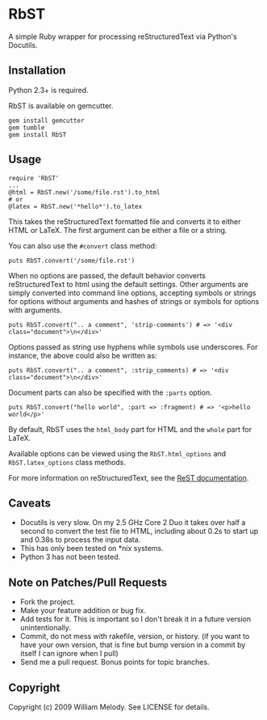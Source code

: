 # RbST

A simple Ruby wrapper for processing reStructuredText via Python's Docutils.

## Installation

Python 2.3+ is required.

RbST is available on gemcutter.

    gem install gemcutter
    gem tumble
    gem install RbST

## Usage

    require 'RbST'
    ...
    @html = RbST.new('/some/file.rst').to_html
    # or
    @latex = RbST.new('*hello*').to_latex

This takes the reStructuredText formatted file and converts it to either HTML or LaTeX. The first argument can be either a file or a string.

You can also use the `#convert` class method:

    puts RbST.convert('/some/file.rst')

When no options are passed, the default behavior converts reStructuredText to html using the default settings. Other arguments are simply converted into command line options, accepting symbols or strings for options without arguments and hashes of strings or symbols for options with arguments.

    puts RbST.convert(".. a comment", 'strip-comments') # => '<div class="document">\n</div>'

Options passed as string use hyphens while symbols use underscores. For instance, the above could also be written as:

    puts RbST.convert(".. a comment", :strip_comments) # => '<div class="document">\n</div>'

Document parts can also be specified with the `:parts` option.

    puts RbST.convert("hello world", :part => :fragment) # => '<p>hello world</p>'

By default, RbST uses the `html_body` part for HTML and the `whole` part for LaTeX.

Available options can be viewed using the `RbST.html_options` and `RbST.latex_options` class methods.

For more information on reStructuredText, see the
[ReST documentation](http://docutils.sourceforge.net/rst.html).

## Caveats

-   Docutils is very slow. On my 2.5 GHz Core 2 Duo it takes over half a second to convert the test file to HTML, including about 0.2s to start up and 0.38s to process the input data.
-   This has only been tested on \*nix systems.
-   Python 3 has not been tested.

## Note on Patches/Pull Requests

-   Fork the project.
-   Make your feature addition or bug fix.
-   Add tests for it. This is important so I don't break it in a future version unintentionally.
-   Commit, do not mess with rakefile, version, or history. (if you want to have your own version, that is fine but bump version in a commit by itself I can ignore when I pull)
-   Send me a pull request. Bonus points for topic branches.

## Copyright

Copyright (c) 2009 William Melody. See LICENSE for details.
